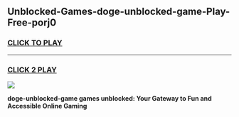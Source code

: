 
## Unblocked-Games-doge-unblocked-game-Play-Free-porj0
<h3>
<a href="https://premium76.site?title=doge-unblocked-game&ref=17A">CLICK TO PLAY</a></h3>
<hr>

<h3>
<a href="https://premium76.site?title=doge-unblocked-game&ref=17A">CLICK 2 PLAY</a>
  
</h3>

<a href="https://premium76.site?title=doge-unblocked-game&ref=17A"><img src="https://clearcache.store/games.png"></a>


**doge-unblocked-game games unblocked: Your Gateway to Fun and Accessible Online Gaming**
